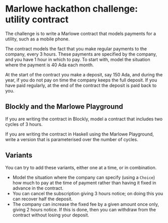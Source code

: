 # Marlowe hackathon challenge: utility contract

The challenge is to write a Marlowe contract that models payments for a utility, such as a mobile phone.

The contract models the fact that you make regular payments to the company, every 3 hours. These payments are specified by the company, and you have 1 hour in which to pay. To start with, model the situation where the payment is 40 Ada each month.

At the start of the contract you make a deposit, say 150 Ada, and during the year, if you do not pay on time the company keeps the full deposit. If you have paid regularly, at the end of the contract  the deposit is paid back to you.

## Blockly and the Marlowe Playground

If you are writing the contract in Blockly, model a contract that includes two cycles of 3 hours.

If you are writing the contract in Haskell using the Marlowe Playground, write a version that is parameterised over the number of cycles.

## Variants

You can try to add these variants, either one at a time, or in combination.

- Model the situation where the company can specify (using a `Choice`) how much to pay at the time of payment rather than having it fixed in advance in the contract.
- You can cancel the subscription giving 3 hours notice; on doing this you can recover half the deposit.
- The company can increase the fixed fee by a given amount once only,  giving 2 hours notice. If this is done, then you can withdraw from the contract without losing your deposit.



